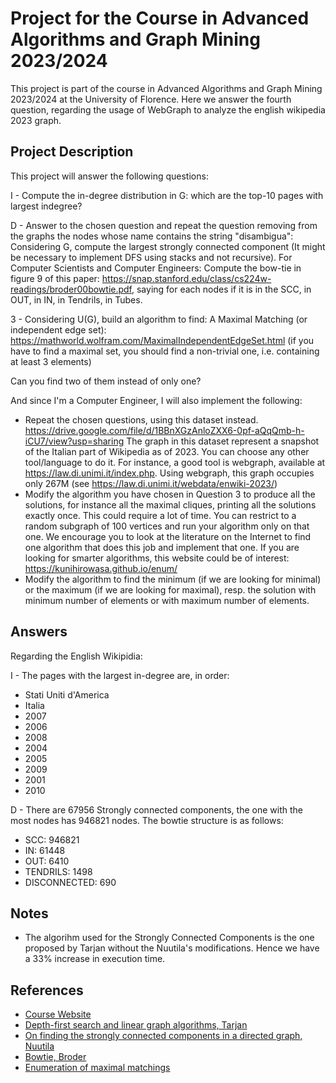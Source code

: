 # Project for the Course in Advanced Algorithms and Graph Mining 2023/2024

This project is part of the course in Advanced Algorithms and Graph Mining 2023/2024 at the University of Florence.
Here we answer the fourth question, regarding the usage of WebGraph to analyze the english wikipedia 2023 graph.

## Project Description

This project will answer the following questions: 

I - Compute the in-degree distribution in G: which are the top-10 pages with largest indegree?

D - Answer to the chosen question and repeat the question removing from the graphs the nodes whose name contains the string "disambigua": Considering G, compute the largest strongly connected component (It might be necessary to implement DFS using stacks and not recursive). For Computer Scientists and Computer Engineers: Compute the bow-tie in figure 9 of this paper: https://snap.stanford.edu/class/cs224w-readings/broder00bowtie.pdf, saying for each nodes if it is in the SCC, in OUT, in IN, in Tendrils, in Tubes.

3 - Considering U(G), build an algorithm to find: A Maximal Matching (or independent edge set): https://mathworld.wolfram.com/MaximalIndependentEdgeSet.html
(if you have to find a maximal set, you should find a non-trivial one, i.e. containing at least 3 elements)

Can you find two of them instead of only one?

And since I'm a Computer Engineer, I will also implement the following:

* Repeat the chosen questions, using this dataset instead. https://drive.google.com/file/d/1BBnXGzAnloZXX6-0pf-aQqQmb-h-iCU7/view?usp=sharing The graph in this dataset represent a snapshot of the Italian part of Wikipedia as of 2023. You can choose any other tool/language to do it. For instance, a good tool is webgraph, available at https://law.di.unimi.it/index.php. Using webgraph, this graph occupies only 267M (see https://law.di.unimi.it/webdata/enwiki-2023/)
* Modify the algorithm you have chosen in Question 3 to produce all the solutions, for instance all the maximal cliques, printing all the solutions exactly once. This could require a lot of time. You can restrict to a random subgraph of 100 vertices and run your algorithm only on that one. We encourage you to look at the literature on the Internet to find one algorithm that does this job and implement that one. If you are looking for smarter algorithms, this website could be of interest: https://kunihirowasa.github.io/enum/
* Modify the algorithm to find the minimum (if we are looking for minimal) or the maximum (if we are looking for maximal), resp. the solution with minimum number of elements or with maximum number of elements.

## Answers

Regarding the English Wikipidia:

I - The pages with the largest in-degree are, in order:

- Stati Uniti d'America
- Italia
- 2007
- 2006
- 2008
- 2004
- 2005
- 2009
- 2001
- 2010

D - There are 67956 Strongly connected components, the one with the most nodes has 946821 nodes. The bowtie structure is as follows:

- SCC: 946821
- IN: 61448
- OUT: 6410
- TENDRILS: 1498
- DISCONNECTED: 690


## Notes

- The algorihm used for the Strongly Connected Components is the one proposed by Tarjan without the Nuutila's modifications. Hence we have a 33% increase in execution time.

## References

* [Course Website](https://www.unifi.it/p-ins2-2019-480-0.html)
* [Depth-first search and linear graph algorithms, Tarjan](https://doi.org/10.1137/0201010)
* [On finding the strongly connected components in a directed graph, Nuutila](https://doi.org/10.1016/0020-0190(94)90047-7)
* [Bowtie, Broder](https://snap.stanford.edu/class/cs224w-readings/broder00bowtie.pdf)
* [Enumeration of maximal matchings](https://research.nii.ac.jp/~uno/papers/enummat_nii.pdf)